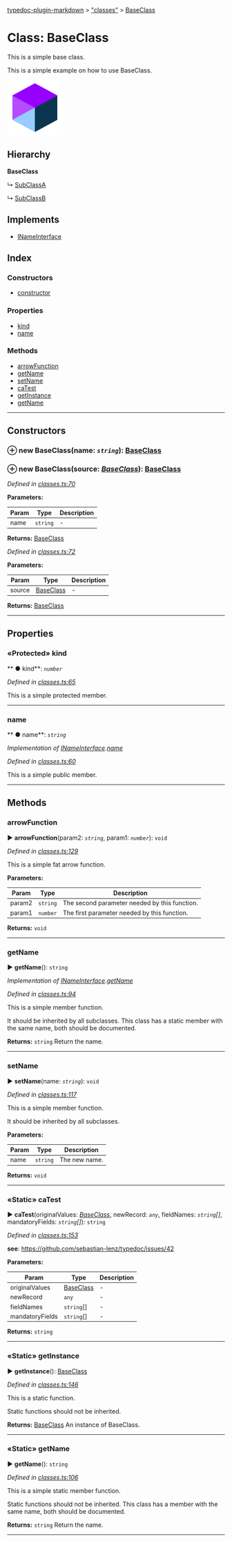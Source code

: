 [typedoc-plugin-markdown](../README.md) > ["classes"](../modules/_classes_.md) > [BaseClass](../classes/_classes_.baseclass.md)



# Class: BaseClass


This is a simple base class.

This is a simple example on how to use BaseClass.

![My image alt text](../media/logo-128.png)


## Hierarchy

**BaseClass**

↳  [SubClassA](_classes_.subclassa.md)




↳  [SubClassB](_classes_.subclassb.md)








## Implements

* [INameInterface](../interfaces/_classes_.inameinterface.md)

## Index

### Constructors

* [constructor](_classes_.baseclass.md#constructor)


### Properties

* [kind](_classes_.baseclass.md#kind)
* [name](_classes_.baseclass.md#name)


### Methods

* [arrowFunction](_classes_.baseclass.md#arrowfunction)
* [getName](_classes_.baseclass.md#getname)
* [setName](_classes_.baseclass.md#setname)
* [caTest](_classes_.baseclass.md#catest)
* [getInstance](_classes_.baseclass.md#getinstance)
* [getName](_classes_.baseclass.md#getname-1)



---
## Constructors
<a id="constructor"></a>


### ⊕ **new BaseClass**(name: *`string`*): [BaseClass](_classes_.baseclass.md)


### ⊕ **new BaseClass**(source: *[BaseClass](_classes_.baseclass.md)*): [BaseClass](_classes_.baseclass.md)



*Defined in [classes.ts:70](https://github.com/tgreyuk/typedoc-plugin-markdown/blob/master/tests/src/classes.ts#L70)*



**Parameters:**

| Param  | Type                | Description  |
| ------ | ------------------- | ------------ |
| name | `string` | - |





**Returns:** [BaseClass](_classes_.baseclass.md)


*Defined in [classes.ts:72](https://github.com/tgreyuk/typedoc-plugin-markdown/blob/master/tests/src/classes.ts#L72)*



**Parameters:**

| Param  | Type                | Description  |
| ------ | ------------------- | ------------ |
| source | [BaseClass](_classes_.baseclass.md) | - |





**Returns:** [BaseClass](_classes_.baseclass.md)

---


## Properties
<a id="kind"></a>

### «Protected» kind

** ●  kind**:  *`number`* 

*Defined in [classes.ts:65](https://github.com/tgreyuk/typedoc-plugin-markdown/blob/master/tests/src/classes.ts#L65)*



This is a simple protected member.




___

<a id="name"></a>

###  name

** ●  name**:  *`string`* 

*Implementation of [INameInterface](../interfaces/_classes_.inameinterface.md).[name](../interfaces/_classes_.inameinterface.md#name)*

*Defined in [classes.ts:60](https://github.com/tgreyuk/typedoc-plugin-markdown/blob/master/tests/src/classes.ts#L60)*



This is a simple public member.




___


## Methods
<a id="arrowfunction"></a>

###  arrowFunction

► **arrowFunction**(param2: *`string`*, param1: *`number`*): `void`




*Defined in [classes.ts:129](https://github.com/tgreyuk/typedoc-plugin-markdown/blob/master/tests/src/classes.ts#L129)*



This is a simple fat arrow function.


**Parameters:**

| Param  | Type                | Description  |
| ------ | ------------------- | ------------ |
| param2 | `string` | The second parameter needed by this function. |
| param1 | `number` | The first parameter needed by this function. |





**Returns:** `void`





___

<a id="getname"></a>

###  getName

► **getName**(): `string`




*Implementation of [INameInterface](../interfaces/_classes_.inameinterface.md).[getName](../interfaces/_classes_.inameinterface.md#getname)*

*Defined in [classes.ts:94](https://github.com/tgreyuk/typedoc-plugin-markdown/blob/master/tests/src/classes.ts#L94)*



This is a simple member function.

It should be inherited by all subclasses. This class has a static
member with the same name, both should be documented.





**Returns:** `string`
Return the name.






___

<a id="setname"></a>

###  setName

► **setName**(name: *`string`*): `void`




*Defined in [classes.ts:117](https://github.com/tgreyuk/typedoc-plugin-markdown/blob/master/tests/src/classes.ts#L117)*



This is a simple member function.

It should be inherited by all subclasses.



**Parameters:**

| Param  | Type                | Description  |
| ------ | ------------------- | ------------ |
| name | `string` | The new name. |





**Returns:** `void`





___

<a id="catest"></a>

### «Static» caTest

► **caTest**(originalValues: *[BaseClass](_classes_.baseclass.md)*, newRecord: *`any`*, fieldNames: *`string`[]*, mandatoryFields: *`string`[]*): `string`




*Defined in [classes.ts:153](https://github.com/tgreyuk/typedoc-plugin-markdown/blob/master/tests/src/classes.ts#L153)*


**see**: https://github.com/sebastian-lenz/typedoc/issues/42


**Parameters:**

| Param  | Type                | Description  |
| ------ | ------------------- | ------------ |
| originalValues | [BaseClass](_classes_.baseclass.md) | - |
| newRecord | `any` | - |
| fieldNames | `string`[] | - |
| mandatoryFields | `string`[] | - |





**Returns:** `string`





___

<a id="getinstance"></a>

### «Static» getInstance

► **getInstance**(): [BaseClass](_classes_.baseclass.md)




*Defined in [classes.ts:146](https://github.com/tgreyuk/typedoc-plugin-markdown/blob/master/tests/src/classes.ts#L146)*



This is a static function.

Static functions should not be inherited.





**Returns:** [BaseClass](_classes_.baseclass.md)
An instance of BaseClass.






___

<a id="getname-1"></a>

### «Static» getName

► **getName**(): `string`




*Defined in [classes.ts:106](https://github.com/tgreyuk/typedoc-plugin-markdown/blob/master/tests/src/classes.ts#L106)*



This is a simple static member function.

Static functions should not be inherited. This class has a
member with the same name, both should be documented.





**Returns:** `string`
Return the name.






___


